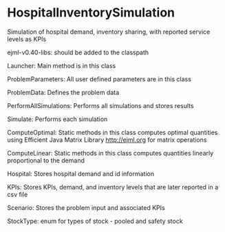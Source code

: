 # HospitalInventorySimulation
Simulation of hospital demand, inventory sharing, with reported service levels as KPIs


ejml-v0.40-libs: should be added to the classpath

Launcher: Main method is in this class

ProblemParameters: All user defined parameters are in this class

ProblemData: Defines the problem data

PerformAllSimulations: Performs all simulations and stores results

Simulate: Performs each simulation

ComputeOptimal: Static methods in this class computes optimal quantities using Efficient Java Matrix Library <http://ejml.org> for matrix operations

ComputeLinear: Static methods in this class computes quantities linearly proportional to the demand

Hospital: Stores hospital demand and id information

KPIs: Stores KPIs, demand, and inventory levels that are later reported in a csv file

Scenario: Stores the problem input and associated KPIs

StockType: enum for types of stock - pooled and safety stock